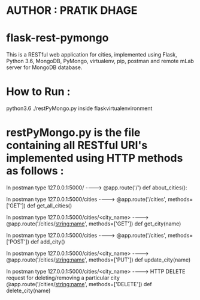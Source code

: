 # AUTHOR : PRATIK DHAGE
# flask-rest-pymongo

This is a RESTful web application for cities, implemented using
Flask, Python 3.6, MongoDB, PyMongo, virtualenv, pip, postman and remote mLab server for MongoDB database.

# How to Run :
python3.6 ./restPyMongo.py inside flaskvirtualenvironment


# restPyMongo.py is the file containing all RESTful URI's implemented using HTTP methods as follows :

In postman type 127.0.0.1:5000/ ---->
@app.route('/')
def about_cities():

In postman type 127.0.0.1:5000/cities  ---->
@app.route('/cities', methods=['GET'])
def get_all_cities()

In postman type 127.0.0.1:5000/cities/<city_name>  ---->
@app.route('/cities/<string:name>', methods=['GET'])
def get_city(name)

In postman type 127.0.0.1:5000/cities  ---->
@app.route('/cities', methods=['POST'])
def add_city()


In postman type 127.0.0.1:5000/cities/<city_name>  ---->
@app.route('/cities/<string:name>', methods=['PUT'])
def update_city(name)


In postman type 127.0.0.1:5000/cities/<city_name>  ---->
HTTP DELETE request for deleting/removing a particular city
@app.route('/cities/<string:name>', methods=['DELETE'])
def delete_city(name)